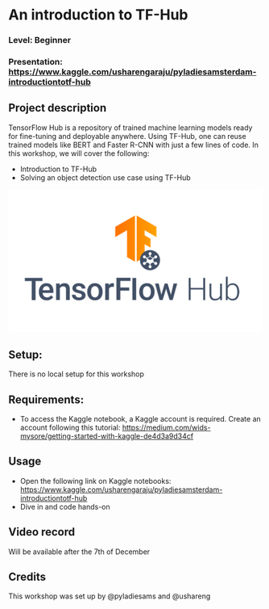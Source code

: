 
# An introduction to TF-Hub
### Level: Beginner
### Presentation: https://www.kaggle.com/usharengaraju/pyladiesamsterdam-introductiontotf-hub

## Project description
TensorFlow Hub is a repository of trained machine learning models ready for fine-tuning and deployable anywhere. Using TF-Hub, one can reuse trained models like BERT and Faster R-CNN with just a few lines of code.
In this workshop, we will cover the following:
* Introduction to TF-Hub
* Solving an object detection use case using TF-Hub

![TF-Hub logo](tf_hub_logo.png)

## Setup:
There is no local setup for this workshop

## Requirements:
* To access the Kaggle notebook, a Kaggle account is required. Create an account following this tutorial: https://medium.com/wids-mysore/getting-started-with-kaggle-de4d3a9d34cf 

## Usage
* Open the following link on Kaggle notebooks: https://www.kaggle.com/usharengaraju/pyladiesamsterdam-introductiontotf-hub
* Dive in and code hands-on 

## Video record
Will be available after the 7th of December

## Credits
This workshop was set up by @pyladiesams and @ushareng
